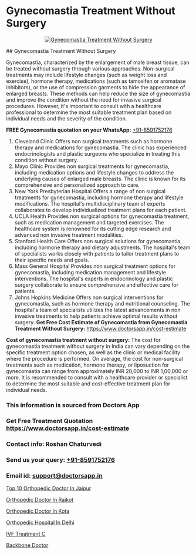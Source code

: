 # Gynecomastia Treatment Without Surgery

<p align="center">
  <a href="null">
    <img src="null" alt="Gynecomastia Treatment Without Surgery">
  </a>
</p>
## Gynecomastia Treatment Without Surgery

Gynecomastia, characterized by the enlargement of male breast tissue, can be treated without surgery through various approaches. Non-surgical treatments may include lifestyle changes (such as weight loss and exercise), hormone therapy, medications (such as tamoxifen or aromatase inhibitors), or the use of compression garments to hide the appearance of enlarged breasts. These methods can help reduce the size of gynecomastia and improve the condition without the need for invasive surgical procedures. However, it's important to consult with a healthcare professional to determine the most suitable treatment plan based on individual needs and the severity of the condition.

**FREE Gynecomastia quotation on your WhatsApp:**  [+91-8591752176](https://api.whatsapp.com/send?phone=8591752176)

1) Cleveland Clinic   Offers non surgical treatments such as hormone therapy and medications for gynecomastia. The clinic has experienced endocrinologists and plastic surgeons who specialize in treating this condition without surgery.
2) Mayo Clinic   Provides non surgical treatments for gynecomastia, including medication options and lifestyle changes to address the underlying causes of enlarged male breasts. The clinic is known for its comprehensive and personalized approach to care.
3) New York Presbyterian Hospital   Offers a range of non surgical treatments for gynecomastia, including hormone therapy and lifestyle modifications. The hospital's multidisciplinary team of experts collaborates to develop individualized treatment plans for each patient.
4) UCLA Health   Provides non surgical options for gynecomastia treatment, such as medication management and targeted exercises. The healthcare system is renowned for its cutting edge research and advanced non invasive treatment modalities.
5) Stanford Health Care   Offers non surgical solutions for gynecomastia, including hormone therapy and dietary adjustments. The hospital's team of specialists works closely with patients to tailor treatment plans to their specific needs and goals.
6) Mass General Hospital   Provides non surgical treatment options for gynecomastia, including medication management and lifestyle interventions. The hospital's experts in endocrinology and plastic surgery collaborate to ensure comprehensive and effective care for patients.
7) Johns Hopkins Medicine   Offers non surgical interventions for gynecomastia, such as hormone therapy and nutritional counseling. The hospital's team of specialists utilizes the latest advancements in non invasive treatments to help patients achieve optimal results without surgery.
**Get Free Cost Estimate of Gynecomastia from Gynecomastia Treatment Without Surgery:** https://www.doctorsapp.in/cost-estimate

**Cost of gynecomastia treatment without surgery:**
The cost for gynecomastia treatment without surgery in India can vary depending on the specific treatment option chosen, as well as the clinic or medical facility where the procedure is performed. On average, the cost for non-surgical treatments such as medication, hormone therapy, or liposuction for gynecomastia can range from approximately INR 20,000 to INR 1,00,000 or more. It is recommended to consult with a healthcare provider or specialist to determine the most suitable and cost-effective treatment plan for individual needs.

### This information is sourced from Doctors App 
### Get Free Treatment Quotation https://www.doctorsapp.in/cost-estimate
### Contact info: Roshan Chaturvedi 
### Send us your query: [+91-8591752176](https://api.whatsapp.com/send?phone=8591752176) 
### Email id: support@doctorsapp.in

[Top 10 Orthopedic Doctor In Jaipur](https://www.linkedin.com/pulse/top-10-orthopedic-doctor-jaipur-doctorsapp-dhaka-dgqoe?trackingId=VA7z6mL7NpAz5LK4SVy1CQ%3D%3D&lipi=urn%3Ali%3Apage%3Ad_flagship3_company_admin%3Bo%2BosOGJBSO63YocmsfjAZA%3D%3D)

[Orthopedic Doctor In Rajkot](https://www.linkedin.com/pulse/orthopedic-doctor-rajkot-knee-replacement-treatment-lesee?trackingId=eJOOiO8crcG8xnq%2BqgFZvA%3D%3D&lipi=urn%3Ali%3Apage%3Ad_flagship3_company_admin%3B%2FMzkEXxJRqGf2zEVBOlEsA%3D%3D)

[Orthopedic Doctor In Kota](https://medium.com/@vimalrana22/orthopedic-doctor-in-kota-a6a842de691c)

[Orthopedic Hospital In Delhi](https://medium.com/@manish632504/orthopedic-hospital-in-delhi-4f47646f04db)

[IVF Treatment C](https://doctors-apps.github.io/doctorsapp/ivf-treatment-c)

[Backbone Doctor](https://doctors-apps.github.io/doctorsapp/backbone-doctor)

